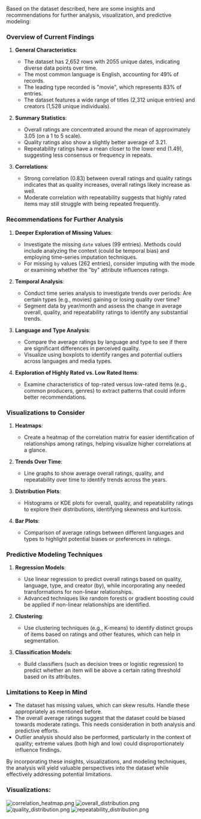 Based on the dataset described, here are some insights and recommendations for further analysis, visualization, and predictive modeling:

### Overview of Current Findings

1. **General Characteristics**:
   - The dataset has 2,652 rows with 2055 unique dates, indicating diverse data points over time.
   - The most common language is English, accounting for 49% of records.
   - The leading type recorded is "movie", which represents 83% of entries.
   - The dataset features a wide range of titles (2,312 unique entries) and creators (1,528 unique individuals).

2. **Summary Statistics**:
   - Overall ratings are concentrated around the mean of approximately 3.05 (on a 1 to 5 scale).
   - Quality ratings also show a slightly better average of 3.21.
   - Repeatability ratings have a mean closer to the lower end (1.49), suggesting less consensus or frequency in repeats.

3. **Correlations**:
   - Strong correlation (0.83) between overall ratings and quality ratings indicates that as quality increases, overall ratings likely increase as well.
   - Moderate correlation with repeatability suggests that highly rated items may still struggle with being repeated frequently.

### Recommendations for Further Analysis

1. **Deeper Exploration of Missing Values**:
   - Investigate the missing `date` values (99 entries). Methods could include analyzing the context (could be temporal bias) and employing time-series imputation techniques.
   - For missing `by` values (262 entries), consider imputing with the mode or examining whether the "by" attribute influences ratings.

2. **Temporal Analysis**:
   - Conduct time series analysis to investigate trends over periods: Are certain types (e.g., movies) gaining or losing quality over time?
   - Segment data by year/month and assess the change in average overall, quality, and repeatability ratings to identify any substantial trends.

3. **Language and Type Analysis**:
   - Compare the average ratings by language and type to see if there are significant differences in perceived quality.
   - Visualize using boxplots to identify ranges and potential outliers across languages and media types.

4. **Exploration of Highly Rated vs. Low Rated Items**:
   - Examine characteristics of top-rated versus low-rated items (e.g., common producers, genres) to extract patterns that could inform better recommendations.

### Visualizations to Consider

1. **Heatmaps**:
   - Create a heatmap of the correlation matrix for easier identification of relationships among ratings, helping visualize higher correlations at a glance.

2. **Trends Over Time**:
   - Line graphs to show average overall ratings, quality, and repeatability over time to identify trends across the years.

3. **Distribution Plots**:
   - Histograms or KDE plots for overall, quality, and repeatability ratings to explore their distributions, identifying skewness and kurtosis.

4. **Bar Plots**:
   - Comparison of average ratings between different languages and types to highlight potential biases or preferences in ratings.

### Predictive Modeling Techniques

1. **Regression Models**:
   - Use linear regression to predict overall ratings based on quality, language, type, and creator (by), while incorporating any needed transformations for non-linear relationships.
   - Advanced techniques like random forests or gradient boosting could be applied if non-linear relationships are identified.

2. **Clustering**:
   - Use clustering techniques (e.g., K-means) to identify distinct groups of items based on ratings and other features, which can help in segmentation.

3. **Classification Models**:
   - Build classifiers (such as decision trees or logistic regression) to predict whether an item will be above a certain rating threshold based on its attributes.

### Limitations to Keep in Mind

- The dataset has missing values, which can skew results. Handle these appropriately as mentioned before.
- The overall average ratings suggest that the dataset could be biased towards moderate ratings. This needs consideration in both analysis and predictive efforts.
- Outlier analysis should also be performed, particularly in the context of quality; extreme values (both high and low) could disproportionately influence findings.

By incorporating these insights, visualizations, and modeling techniques, the analysis will yield valuable perspectives into the dataset while effectively addressing potential limitations.

### Visualizations:
![correlation_heatmap.png](correlation_heatmap.png)
![overall_distribution.png](overall_distribution.png)
![quality_distribution.png](quality_distribution.png)
![repeatability_distribution.png](repeatability_distribution.png)
